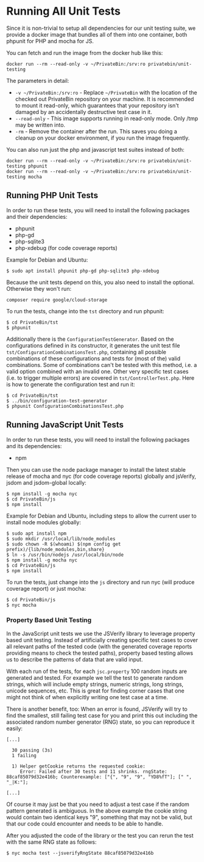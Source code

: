 # Running All Unit Tests

Since it is non-trivial to setup all dependencies for our unit testing suite,
we provide a docker image that bundles all of them into one container, both
phpunit for PHP and mocha for JS.

You can fetch and run the image from the docker hub like this:

```console
docker run --rm --read-only -v ~/PrivateBin:/srv:ro privatebin/unit-testing
```

The parameters in detail:

- `-v ~/PrivateBin:/srv:ro` - Replace `~/PrivateBin` with the location of
  the checked out PrivateBin repository on your machine. It is recommended to
  mount it read-only, which guarantees that your repository isn't damaged by
  an accidentally destructive test case in it.
- `--read-only` - This image supports running in read-only mode. Only /tmp
  may be written into.
- `-rm` - Remove the container after the run. This saves you doing a cleanup
  on your docker environment, if you run the image frequently.

You can also run just the php and javascript test suites instead of both:

```console
docker run --rm --read-only -v ~/PrivateBin:/srv:ro privatebin/unit-testing phpunit
docker run --rm --read-only -v ~/PrivateBin:/srv:ro privatebin/unit-testing mocha
```

## Running PHP Unit Tests

In order to run these tests, you will need to install the following packages
and their dependencies:
* phpunit
* php-gd
* php-sqlite3
* php-xdebug (for code coverage reports)

Example for Debian and Ubuntu:

```console
$ sudo apt install phpunit php-gd php-sqlite3 php-xdebug
```

Because the unit tests depend on this, you also need to install the optional. Otherwise they won't run:
```console
composer require google/cloud-storage
```

To run the tests, change into the `tst` directory and run phpunit:

```console
$ cd PrivateBin/tst
$ phpunit
```

Additionally there is the `ConfigurationTestGenerator`. Based on the
configurations defined in its constructor, it generates the unit test file
`tst/ConfigurationCombinationsTest.php`, containing all possible combinations
of these configurations and tests for (most of the) valid combinations. Some of
combinations can't be tested with this method, i.e. a valid option combined with
an invalid one. Other very specific test cases (i.e. to trigger multiple errors)
are covered in `tst/ControllerTest.php`. Here is how to generate the
configuration test and run it:

```console
$ cd PrivateBin/tst
$ ../bin/configuration-test-generator
$ phpunit ConfigurationCombinationsTest.php
```

## Running JavaScript Unit Tests

In order to run these tests, you will need to install the following packages
and its dependencies:
* npm

Then you can use the node package manager to install the latest stable release
of mocha and nyc (for code coverage reports) globally and jsVerify, jsdom
and jsdom-global locally:

```console
$ npm install -g mocha nyc
$ cd PrivateBin/js
$ npm install
```

Example for Debian and Ubuntu, including steps to allow the current user to
install node modules globally:
```console
$ sudo apt install npm
$ sudo mkdir /usr/local/lib/node_modules
$ sudo chown -R $(whoami) $(npm config get prefix)/{lib/node_modules,bin,share}
$ ln -s /usr/bin/nodejs /usr/local/bin/node
$ npm install -g mocha nyc
$ cd PrivateBin/js
$ npm install
```

To run the tests, just change into the `js` directory and run nyc (will produce
coverage report) or just mocha:

```console
$ cd PrivateBin/js
$ nyc mocha
```

### Property Based Unit Testing

In the JavaScript unit tests we use the JSVerify library to leverage property
based unit testing. Instead of artificially creating specific test cases to
cover all relevant paths of the tested code (with the generated coverage reports
providing means to check the tested paths), property based testing allows us to
describe the patterns of data that are valid input.

With each run of the tests, for each `jsc.property` 100 random inputs are
generated and tested. For example we tell the test to generate random strings,
which will include empty strings, numeric strings, long strings, unicode
sequences, etc. This is great for finding corner cases that one might not think
of when explicitly writing one test case at a time.

There is another benefit, too: When an error is found, JSVerify will try to find
the smallest, still failing test case for you and print this out including the
associated random number generator (RNG) state, so you can reproduce it easily:

```console
[...]

  30 passing (3s)
  1 failing

  1) Helper getCookie returns the requested cookie:
     Error: Failed after 30 tests and 11 shrinks. rngState: 88caf85079d32e416b; Counterexample: ["{", "9", "9", "YD8%fT"]; [" ", "_|K:"];

[...]
```

Of course it may just be that you need to adjust a test case if the random
pattern generated is ambiguous. In the above example the cookie string would
contain two identical keys "9", something that may not be valid, but that our
code could encounter and needs to be able to handle.

After you adjusted the code of the library or the test you can rerun the test
with the same RNG state as follows:

```console
$ nyc mocha test --jsverifyRngState 88caf85079d32e416b
```
